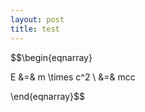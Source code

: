 ```yaml
---
layout: post
title: test
---
```



$$\begin{eqnarray}

E &=& m \times c^2 \\ &=& mcc

\end{eqnarray}$$

